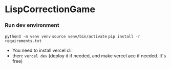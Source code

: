 # LispCorrectionGame

### Run dev environment

`python3 -m venv venv`
`source venv/bin/activate`
`pip install -r requirements.txt`

- You need to install vercel cli
- then:
`vercel dev`
(deploy it if needed, and make vercel acc if needed. It's free)
